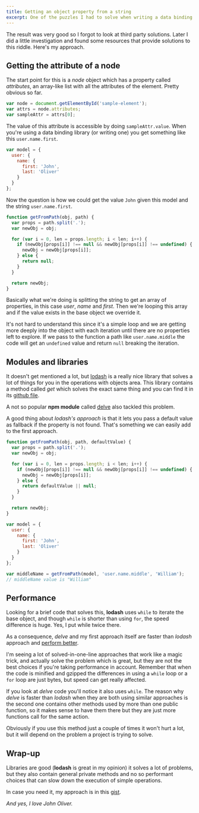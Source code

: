 ```yaml
---
title: Getting an object property from a string
excerpt: One of the puzzles I had to solve when writing a data binding script was how to get the value of a property from the value of an attribute. As always, I decided to go my own way before looking for other solutions.
---
```


The result was very good so I forgot to look at third party solutions. Later I did a little investigation and found some resources that provide solutions to this riddle. Here's my approach.

## Getting the attribute of a node

The start point for this is a _node_ object which has a property called _attributes_, an array-like list with all the attributes of the element. Pretty obvious so far.

```js
var node = document.getElementById('sample-element');
var attrs = node.attributes;
var sampleAttr = attrs[0];
```

The value of this attribute is accessible by doing `sampleAttr.value`. When you're using a data binding library (or writing one) you get something like this `user.name.first`.

```js
var model = {
  user: {
    name: {
      first: 'John',
      last: 'Oliver'
    }
  }
};
```

Now the question is how we could get the value `John` given this model and the string `user.name.first`.

```js
function getFromPath(obj, path) {
  var props = path.split('.');
  var newObj = obj;

  for (var i = 0, len = props.length; i < len; i++) {
    if (newObj[props[i]] !== null && newObj[props[i]] !== undefined) {
      newObj = newObj[props[i]];
    } else {
      return null;
    }
  }

  return newObj;
}
```

Basically what we're doing is splitting the string to get an array of properties, in this case _user_, _name_ and _first_. Then we're looping this array and if the value exists in the base object we override it.

It's not hard to understand this since it's a simple loop and we are getting more deeply into the object with each iteration until there are no properties left to explore. If we pass to the function a path like `user.name.middle` the code will get an `undefined` value and return `null` breaking the iteration.

## Modules and libraries

It doesn't get mentioned a lot, but [lodash](//lodash.com) is a really nice library that solves a lot of things for you in the operations with objects area. This library contains a method called _get_ which solves the exact same thing and you can find it in its [github file](//github.com/lodash/lodash/blob/master/lodash.js#L9386).

A not so popular **npm module** called [delve](//www.npmjs.com/package/delve) also tackled this problem.

A good thing about _lodash's approach_ is that it lets you pass a default value as fallback if the property is not found. That's something we can easily add to the first approach.

```js
function getFromPath(obj, path, defaultValue) {
  var props = path.split('.');
  var newObj = obj;

  for (var i = 0, len = props.length; i < len; i++) {
    if (newObj[props[i]] !== null && newObj[props[i]] !== undefined) {
      newObj = newObj[props[i]];
    } else {
      return defaultValue || null;
    }
  }

  return newObj;
}

var model = {
  user: {
    name: {
      first: 'John',
      last: 'Oliver'
    }
  }
};

var middleName = getFromPath(model, 'user.name.middle', 'William');
// middleName value is "William"
```

## Performance

Looking for a brief code that solves this, **lodash** uses `while` to iterate the base object, and though `while` is shorter than using `for`, the speed difference is huge. Yes, I put while twice there.

As a consequence, _delve_ and my first approach itself are faster than _lodash_ approach and [perform better](//jsperf.com/lodash-get-vs-monster-method/2).

I'm seeing a lot of solved-in-one-line approaches that work like a magic trick, and actually solve the problem which is great, but they are not the best choices if you're taking performance in account. Remember that when the code is minified and gzipped the differences in using a `while` loop or a `for` loop are just bytes, but speed can get really affected.

If you look at _delve_ code you'll notice it also uses `while`. The reason why _delve_ is faster than _lodash_ when they are both using similar approaches is the second one contains other methods used by more than one public function, so it makes sense to have them there but they are just more functions call for the same action.

Obviously if you use this method just a couple of times it won't hurt a lot, but it will depend on the problem a project is trying to solve.

## Wrap-up

Libraries are good (**lodash** is great in my opinion) it solves a lot of problems, but they also contain general private methods and no so performant choices that can slow down the execution of simple operations.

In case you need it, my approach is in this [gist](//gist.github.com/jeremenichelli/63b75db9434272b16d1d).

_And yes, I love John Oliver._
